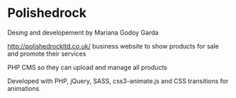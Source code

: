 # Polishedrock

Desing and developement by Mariana Godoy Garda

http://polishedrockltd.co.uk/ business website to show products for sale and promote their services

PHP CMS so they can upload and manage all products

Developed with PHP, jQuery, SASS, css3-animate.js and CSS transitions for animations
